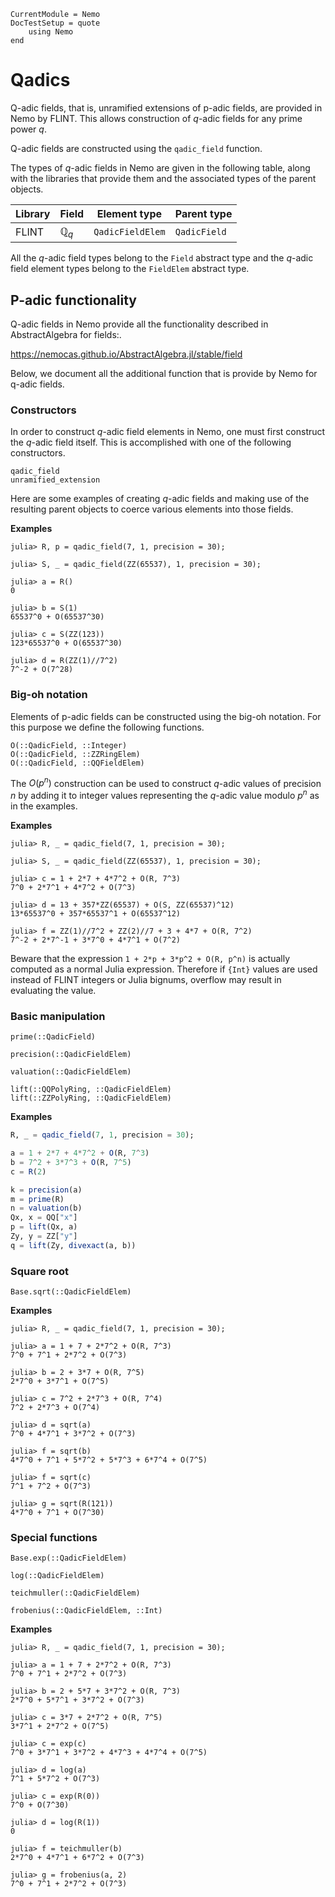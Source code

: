 ```@meta
CurrentModule = Nemo
DocTestSetup = quote
    using Nemo
end
```

# Qadics

Q-adic fields, that is, unramified extensions of p-adic fields, are provided in
Nemo by FLINT. This allows construction of $q$-adic fields for any prime power
$q$.

Q-adic fields are constructed using the `qadic_field` function.

The types of $q$-adic fields in Nemo are given in the following table, along
with the libraries that provide them and the associated types of the parent
objects.

 Library | Field            | Element type | Parent type
---------|----------------|----------------|---------------------
FLINT    | $\mathbb{Q}_q$ | `QadicFieldElem`        | `QadicField`

All the $q$-adic field types belong to the `Field` abstract type and the
$q$-adic field element types belong to the `FieldElem` abstract type.

## P-adic functionality

Q-adic fields in Nemo provide all the functionality described in AbstractAlgebra
for fields:.

<https://nemocas.github.io/AbstractAlgebra.jl/stable/field>

Below, we document all the additional function that is provide by Nemo for q-adic
fields.

### Constructors

In order to construct $q$-adic field elements in Nemo, one must first construct
the $q$-adic field itself. This is accomplished with one of the following
constructors.

```@docs
qadic_field
unramified_extension
```

Here are some examples of creating $q$-adic fields and making use of the
resulting parent objects to coerce various elements into those fields.

**Examples**

```jldoctest
julia> R, p = qadic_field(7, 1, precision = 30);

julia> S, _ = qadic_field(ZZ(65537), 1, precision = 30);

julia> a = R()
0

julia> b = S(1)
65537^0 + O(65537^30)

julia> c = S(ZZ(123))
123*65537^0 + O(65537^30)

julia> d = R(ZZ(1)//7^2)
7^-2 + O(7^28)
```

### Big-oh notation

Elements of p-adic fields can  be constructed using the big-oh notation. For this
purpose we define the following functions.

```@docs
O(::QadicField, ::Integer)
O(::QadicField, ::ZZRingElem)
O(::QadicField, ::QQFieldElem)
```

The $O(p^n)$ construction can be used to construct $q$-adic values of precision
$n$ by adding it to integer values representing the $q$-adic value modulo
$p^n$ as in the examples.

**Examples**

```jldoctest
julia> R, _ = qadic_field(7, 1, precision = 30);

julia> S, _ = qadic_field(ZZ(65537), 1, precision = 30);

julia> c = 1 + 2*7 + 4*7^2 + O(R, 7^3)
7^0 + 2*7^1 + 4*7^2 + O(7^3)

julia> d = 13 + 357*ZZ(65537) + O(S, ZZ(65537)^12)
13*65537^0 + 357*65537^1 + O(65537^12)

julia> f = ZZ(1)//7^2 + ZZ(2)//7 + 3 + 4*7 + O(R, 7^2)
7^-2 + 2*7^-1 + 3*7^0 + 4*7^1 + O(7^2)
```

Beware that the expression `1 + 2*p + 3*p^2 + O(R, p^n)` is actually computed
as a normal Julia expression. Therefore if `{Int}` values are used instead
of FLINT integers or Julia bignums, overflow may result in evaluating the
value.

### Basic manipulation

```@docs
prime(::QadicField)
```

```@docs
precision(::QadicFieldElem)
```

```@docs
valuation(::QadicFieldElem)
```

```@docs
lift(::QQPolyRing, ::QadicFieldElem)
lift(::ZZPolyRing, ::QadicFieldElem)
```

**Examples**

```julia
R, _ = qadic_field(7, 1, precision = 30);

a = 1 + 2*7 + 4*7^2 + O(R, 7^3)
b = 7^2 + 3*7^3 + O(R, 7^5)
c = R(2)

k = precision(a)
m = prime(R)
n = valuation(b)
Qx, x = QQ["x"]
p = lift(Qx, a)
Zy, y = ZZ["y"]
q = lift(Zy, divexact(a, b))
```

### Square root

```@docs
Base.sqrt(::QadicFieldElem)
```

**Examples**

```jldoctest
julia> R, _ = qadic_field(7, 1, precision = 30);

julia> a = 1 + 7 + 2*7^2 + O(R, 7^3)
7^0 + 7^1 + 2*7^2 + O(7^3)

julia> b = 2 + 3*7 + O(R, 7^5)
2*7^0 + 3*7^1 + O(7^5)

julia> c = 7^2 + 2*7^3 + O(R, 7^4)
7^2 + 2*7^3 + O(7^4)

julia> d = sqrt(a)
7^0 + 4*7^1 + 3*7^2 + O(7^3)

julia> f = sqrt(b)
4*7^0 + 7^1 + 5*7^2 + 5*7^3 + 6*7^4 + O(7^5)

julia> f = sqrt(c)
7^1 + 7^2 + O(7^3)

julia> g = sqrt(R(121))
4*7^0 + 7^1 + O(7^30)
```

### Special functions

```@docs
Base.exp(::QadicFieldElem)
```

```@docs
log(::QadicFieldElem)
```

```@docs
teichmuller(::QadicFieldElem)
```

```@docs
frobenius(::QadicFieldElem, ::Int)
```

**Examples**

```jldoctest
julia> R, _ = qadic_field(7, 1, precision = 30);

julia> a = 1 + 7 + 2*7^2 + O(R, 7^3)
7^0 + 7^1 + 2*7^2 + O(7^3)

julia> b = 2 + 5*7 + 3*7^2 + O(R, 7^3)
2*7^0 + 5*7^1 + 3*7^2 + O(7^3)

julia> c = 3*7 + 2*7^2 + O(R, 7^5)
3*7^1 + 2*7^2 + O(7^5)

julia> c = exp(c)
7^0 + 3*7^1 + 3*7^2 + 4*7^3 + 4*7^4 + O(7^5)

julia> d = log(a)
7^1 + 5*7^2 + O(7^3)

julia> c = exp(R(0))
7^0 + O(7^30)

julia> d = log(R(1))
0

julia> f = teichmuller(b)
2*7^0 + 4*7^1 + 6*7^2 + O(7^3)

julia> g = frobenius(a, 2)
7^0 + 7^1 + 2*7^2 + O(7^3)
``` 
